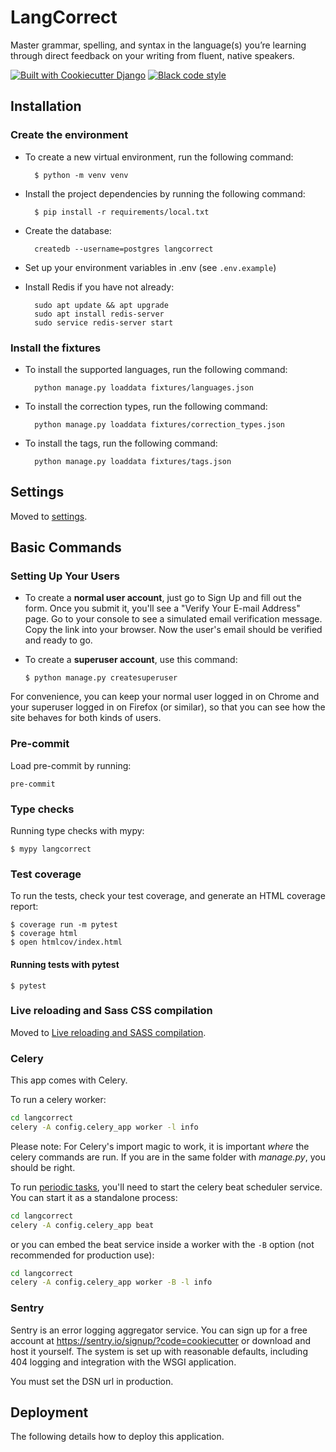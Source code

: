 # LangCorrect

Master grammar, spelling, and syntax in the language(s) you’re learning through direct feedback on your writing from fluent, native speakers.

[![Built with Cookiecutter Django](https://img.shields.io/badge/built%20with-Cookiecutter%20Django-ff69b4.svg?logo=cookiecutter)](https://github.com/cookiecutter/cookiecutter-django/)
[![Black code style](https://img.shields.io/badge/code%20style-black-000000.svg)](https://github.com/ambv/black)

## Installation

### Create the environment

- To create a new virtual environment, run the following command:

        $ python -m venv venv

- Install the project dependencies by running the following command:

        $ pip install -r requirements/local.txt

- Create the database:

        createdb --username=postgres langcorrect

- Set up your environment variables in .env (see ``.env.example``)

- Install Redis if you have not already:

        sudo apt update && apt upgrade
        sudo apt install redis-server
        sudo service redis-server start

### Install the fixtures

- To install the supported languages, run the following command:

        python manage.py loaddata fixtures/languages.json

- To install the correction types, run the following command:

        python manage.py loaddata fixtures/correction_types.json

- To install the tags, run the following command:

        python manage.py loaddata fixtures/tags.json


## Settings

Moved to [settings](http://cookiecutter-django.readthedocs.io/en/latest/settings.html).

## Basic Commands

### Setting Up Your Users

- To create a **normal user account**, just go to Sign Up and fill out the form. Once you submit it, you'll see a "Verify Your E-mail Address" page. Go to your console to see a simulated email verification message. Copy the link into your browser. Now the user's email should be verified and ready to go.

- To create a **superuser account**, use this command:

      $ python manage.py createsuperuser

For convenience, you can keep your normal user logged in on Chrome and your superuser logged in on Firefox (or similar), so that you can see how the site behaves for both kinds of users.

### Pre-commit

Load pre-commit by running:

```
pre-commit
```

### Type checks

Running type checks with mypy:

    $ mypy langcorrect

### Test coverage

To run the tests, check your test coverage, and generate an HTML coverage report:

    $ coverage run -m pytest
    $ coverage html
    $ open htmlcov/index.html

#### Running tests with pytest

    $ pytest

### Live reloading and Sass CSS compilation

Moved to [Live reloading and SASS compilation](https://cookiecutter-django.readthedocs.io/en/latest/developing-locally.html#sass-compilation-live-reloading).

### Celery

This app comes with Celery.

To run a celery worker:

```bash
cd langcorrect
celery -A config.celery_app worker -l info
```

Please note: For Celery's import magic to work, it is important _where_ the celery commands are run. If you are in the same folder with _manage.py_, you should be right.

To run [periodic tasks](https://docs.celeryq.dev/en/stable/userguide/periodic-tasks.html), you'll need to start the celery beat scheduler service. You can start it as a standalone process:

```bash
cd langcorrect
celery -A config.celery_app beat
```

or you can embed the beat service inside a worker with the `-B` option (not recommended for production use):

```bash
cd langcorrect
celery -A config.celery_app worker -B -l info
```

### Sentry

Sentry is an error logging aggregator service. You can sign up for a free account at <https://sentry.io/signup/?code=cookiecutter> or download and host it yourself.
The system is set up with reasonable defaults, including 404 logging and integration with the WSGI application.

You must set the DSN url in production.

## Deployment

The following details how to deploy this application.
